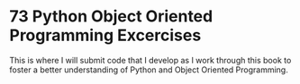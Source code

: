 # 73 Python Object Oriented Programming Excercises

This is where I will submit code that I develop as I work through this book to foster a better understanding of Python and Object Oriented Programming.
